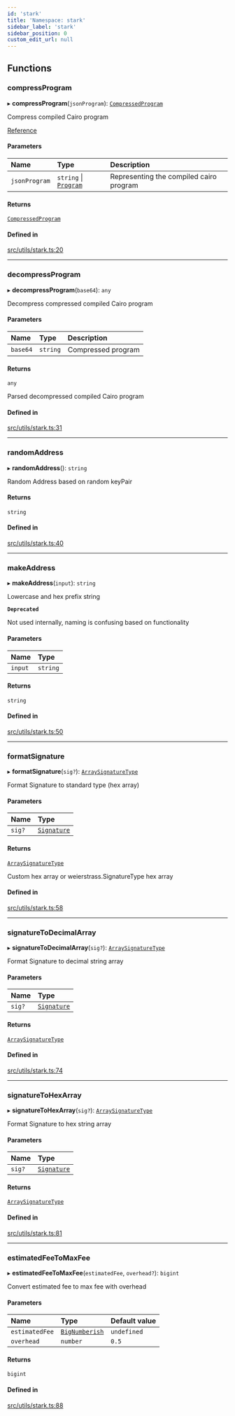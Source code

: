 ```yaml
---
id: 'stark'
title: 'Namespace: stark'
sidebar_label: 'stark'
sidebar_position: 0
custom_edit_url: null
---
```


## Functions

### compressProgram

▸ **compressProgram**(`jsonProgram`): [`CompressedProgram`](types.md#compressedprogram)

Compress compiled Cairo program

[Reference](https://github.com/starkware-libs/cairo-lang/blob/master/src/starkware/starknet/services/api/gateway/transaction.py#L54-L58)

#### Parameters

| Name          | Type                                                    | Description                             |
| :------------ | :------------------------------------------------------ | :-------------------------------------- |
| `jsonProgram` | `string` \| [`Program`](../interfaces/types.Program.md) | Representing the compiled cairo program |

#### Returns

[`CompressedProgram`](types.md#compressedprogram)

#### Defined in

[src/utils/stark.ts:20](https://github.com/starknet-io/starknet.js/blob/v5.21.0/src/utils/stark.ts#L20)

---

### decompressProgram

▸ **decompressProgram**(`base64`): `any`

Decompress compressed compiled Cairo program

#### Parameters

| Name     | Type     | Description        |
| :------- | :------- | :----------------- |
| `base64` | `string` | Compressed program |

#### Returns

`any`

Parsed decompressed compiled Cairo program

#### Defined in

[src/utils/stark.ts:31](https://github.com/starknet-io/starknet.js/blob/v5.21.0/src/utils/stark.ts#L31)

---

### randomAddress

▸ **randomAddress**(): `string`

Random Address based on random keyPair

#### Returns

`string`

#### Defined in

[src/utils/stark.ts:40](https://github.com/starknet-io/starknet.js/blob/v5.21.0/src/utils/stark.ts#L40)

---

### makeAddress

▸ **makeAddress**(`input`): `string`

Lowercase and hex prefix string

**`Deprecated`**

Not used internally, naming is confusing based on functionality

#### Parameters

| Name    | Type     |
| :------ | :------- |
| `input` | `string` |

#### Returns

`string`

#### Defined in

[src/utils/stark.ts:50](https://github.com/starknet-io/starknet.js/blob/v5.21.0/src/utils/stark.ts#L50)

---

### formatSignature

▸ **formatSignature**(`sig?`): [`ArraySignatureType`](types.md#arraysignaturetype)

Format Signature to standard type (hex array)

#### Parameters

| Name   | Type                              |
| :----- | :-------------------------------- |
| `sig?` | [`Signature`](types.md#signature) |

#### Returns

[`ArraySignatureType`](types.md#arraysignaturetype)

Custom hex array or weierstrass.SignatureType hex array

#### Defined in

[src/utils/stark.ts:58](https://github.com/starknet-io/starknet.js/blob/v5.21.0/src/utils/stark.ts#L58)

---

### signatureToDecimalArray

▸ **signatureToDecimalArray**(`sig?`): [`ArraySignatureType`](types.md#arraysignaturetype)

Format Signature to decimal string array

#### Parameters

| Name   | Type                              |
| :----- | :-------------------------------- |
| `sig?` | [`Signature`](types.md#signature) |

#### Returns

[`ArraySignatureType`](types.md#arraysignaturetype)

#### Defined in

[src/utils/stark.ts:74](https://github.com/starknet-io/starknet.js/blob/v5.21.0/src/utils/stark.ts#L74)

---

### signatureToHexArray

▸ **signatureToHexArray**(`sig?`): [`ArraySignatureType`](types.md#arraysignaturetype)

Format Signature to hex string array

#### Parameters

| Name   | Type                              |
| :----- | :-------------------------------- |
| `sig?` | [`Signature`](types.md#signature) |

#### Returns

[`ArraySignatureType`](types.md#arraysignaturetype)

#### Defined in

[src/utils/stark.ts:81](https://github.com/starknet-io/starknet.js/blob/v5.21.0/src/utils/stark.ts#L81)

---

### estimatedFeeToMaxFee

▸ **estimatedFeeToMaxFee**(`estimatedFee`, `overhead?`): `bigint`

Convert estimated fee to max fee with overhead

#### Parameters

| Name           | Type                                    | Default value |
| :------------- | :-------------------------------------- | :------------ |
| `estimatedFee` | [`BigNumberish`](types.md#bignumberish) | `undefined`   |
| `overhead`     | `number`                                | `0.5`         |

#### Returns

`bigint`

#### Defined in

[src/utils/stark.ts:88](https://github.com/starknet-io/starknet.js/blob/v5.21.0/src/utils/stark.ts#L88)
